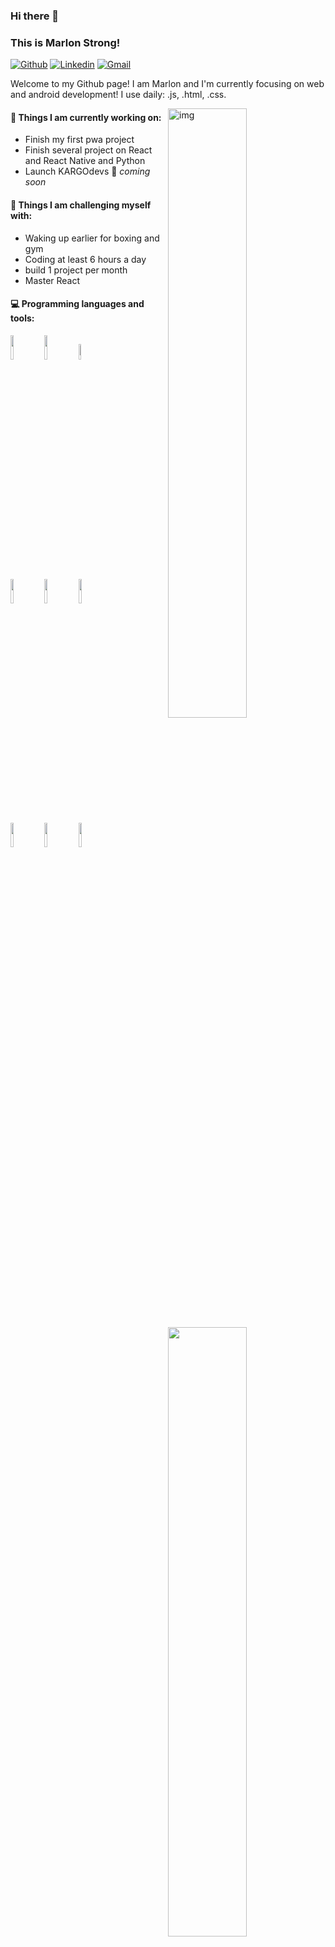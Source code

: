 

### Hi there 👋 
### This is Marlon Strong!

[![Github](https://img.shields.io/badge/-Github-000?style=flat&logo=Github&logoColor=white)](https://github.com/paichato)
[![Linkedin](https://img.shields.io/badge/-LinkedIn-blue?style=flat&logo=Linkedin&logoColor=white)](https://www.linkedin.com/in/marlon-d-jesus-6874271ab/)
[![Gmail](https://img.shields.io/badge/-Gmail-c14438?style=flat&logo=Gmail&logoColor=white)](mailto:tsenane14@gmail.com)

Welcome to my Github page! I am Marlon and I'm currently focusing on web and android development!
I use daily:  .js, .html, .css.

<img align="right" alt="img" src="https://github.com/paichato/paichato/blob/main/MARLON-3.jpg" width="50%" height="auto" />


#### 🌱 Things I am currently working on: 
- Finish my first pwa project 
- Finish several project on React and React Native and Python
- Launch KARGOdevs 🚀 *coming soon*

#### :muscle: Things I am challenging myself with:
- Waking up earlier for boxing and gym 
- Coding at least 6 hours a day
- build 1 project per month
- Master React


#### :computer: Programming languages and tools: 
<p>
	<img width="50%" align="right" src="https://github-readme-stats.vercel.app/api?username=paichato&show_icons=true&hide_border=true" />

<code><img width="10%" src="https://www.vectorlogo.zone/logos/reactjs/reactjs-ar21.svg"></code>
<code><img width="10%" src="https://www.vectorlogo.zone/logos/nodejs/nodejs-ar21.svg"></code>
<code><img width="8%" src="https://www.vectorlogo.zone/logos/mongodb/mongodb-ar21.svg"></code>
<br />
<code><img width="10%" src="https://www.vectorlogo.zone/logos/firebase/firebase-ar21.svg"></code>
<code><img width="10%" src="https://www.vectorlogo.zone/logos/python/python-ar21.svg"></code>
<code><img width="10%" src="https://www.vectorlogo.zone/logos/jestjsio/jestjsio-ar21.svg"></code>
<br />
<code><img width="10%" src="https://www.vectorlogo.zone/logos/expressjs/expressjs-ar21.svg"></code>
<code><img width="10%" src="https://www.vectorlogo.zone/logos/json/json-ar21.svg"></code>
<code><img width="10%" src="https://www.vectorlogo.zone/logos/git-scm/git-scm-ar21.svg"></code>
</p>

